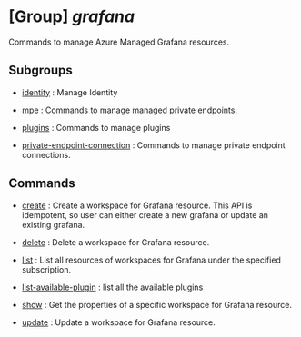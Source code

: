 # [Group] _grafana_

Commands to manage Azure Managed Grafana resources.

## Subgroups

- [identity](/Commands/grafana/identity/readme.md)
: Manage Identity

- [mpe](/Commands/grafana/mpe/readme.md)
: Commands to manage managed private endpoints.

- [plugins](/Commands/grafana/plugins/readme.md)
: Commands to manage plugins

- [private-endpoint-connection](/Commands/grafana/private-endpoint-connection/readme.md)
: Commands to manage private endpoint connections.

## Commands

- [create](/Commands/grafana/_create.md)
: Create a workspace for Grafana resource. This API is idempotent, so user can either create a new grafana or update an existing grafana.

- [delete](/Commands/grafana/_delete.md)
: Delete a workspace for Grafana resource.

- [list](/Commands/grafana/_list.md)
: List all resources of workspaces for Grafana under the specified subscription.

- [list-available-plugin](/Commands/grafana/_list-available-plugin.md)
: list all the available plugins

- [show](/Commands/grafana/_show.md)
: Get the properties of a specific workspace for Grafana resource.

- [update](/Commands/grafana/_update.md)
: Update a workspace for Grafana resource.
